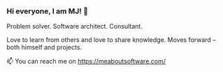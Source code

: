 ### Hi everyone, I am MJ! 👋

Problem solver. Software architect. Consultant.

Love to learn from others and love to share knowledge. Moves forward – both himself and projects.

📫 You can reach me on https://meaboutsoftware.com/
